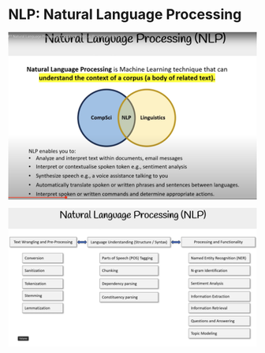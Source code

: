# NLP: Natural Language Processing

![image.png](NLP%20Natural%20Language%20Processing%20175d5f4e5b4f80889834c955ab1b73d3/image.png)

![image.png](NLP%20Natural%20Language%20Processing%20175d5f4e5b4f80889834c955ab1b73d3/image%201.png)